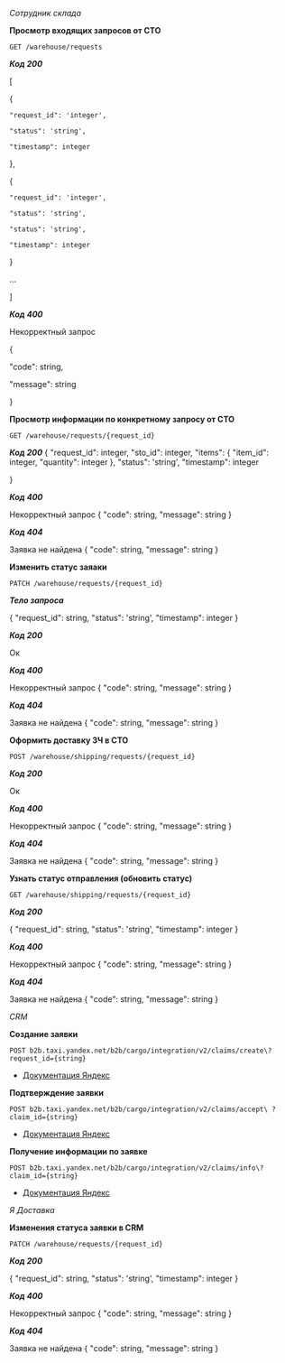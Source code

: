*Сотрудник склада*

**Просмотр входящих запросов от СТО**

`GET /warehouse/requests`

***Код 200***

[

  {

    "request_id": 'integer',

    "status": 'string',

    "timestamp": integer

  },

  {

    "request_id": 'integer',

    "status": 'string',

    "status": 'string',

    "timestamp": integer

  }

  ...

]

***Код 400***

Некорректный запрос

{

  "code": string,

  "message": string
  
}

**Просмотр информации по конкретному запросу от СТО**

`GET /warehouse/requests/{request_id}`

***Код 200***
{
  "request_id": integer,
  "sto_id": integer,
  "items": {
    "item_id": integer,
    "quantity": integer
  },
  "status": 'string',
  "timestamp": integer

}

***Код 400***

Некорректный запрос
{
  "code": string,
  "message": string
}

***Код 404***

Заявка не найдена
{
  "code": string,
  "message": string
}

**Изменить статус заяаки**

`PATCH /warehouse/requests/{request_id}`

***Тело запроса***

{
  "request_id": string,
  "status": 'string',
  "timestamp": integer
}

***Код 200***

Ок

***Код 400***

Некорректный запрос
{
  "code": string,
  "message": string
}

***Код 404***

Заявка не найдена
{
  "code": string,
  "message": string
}

**Оформить доставку ЗЧ в СТО**

`POST /warehouse/shipping/requests/{request_id}`

***Код 200***

Ок

***Код 400***

Некорректный запрос
{
  "code": string,
  "message": string
}

***Код 404***

Заявка не найдена
{
  "code": string,
  "message": string
}


**Узнать статус отправления (обновить статус)**

`GET /warehouse/shipping/requests/{request_id}`

***Код 200***

{
  "request_id": string,
  "status": 'string',
  "timestamp": integer
}


***Код 400***

Некорректный запрос
{
  "code": string,
  "message": string
}

***Код 404***

Заявка не найдена
{
  "code": string,
  "message": string
}

*CRM*

**Создание заявки**

`POST b2b.taxi.yandex.net/b2b/cargo/integration/v2/claims/create\?request_id={string}`

- [Документация Яндекс](https://github.com/dmatwe/projects/tree/main/ВКР_бизнес_аналитика/ВКР_бакалавриат)

**Подтверждение заявки**

`POST b2b.taxi.yandex.net/b2b/cargo/integration/v2/claims/accept\ ?claim_id={string}`

- [Документация Яндекс](https://github.com/dmatwe/projects/tree/main/ВКР_бизнес_аналитика/ВКР_бакалавриат)

**Получение информации по заявке**

`POST b2b.taxi.yandex.net/b2b/cargo/integration/v2/claims/info\?claim_id={string}`

- [Документация Яндекс](https://github.com/dmatwe/projects/tree/main/ВКР_бизнес_аналитика/ВКР_бакалавриат)



*Я Доставка*

**Изменения статуса заявки в CRM**

`PATCH /warehouse/requests/{request_id}`

***Код 200***

{
  "request_id": string,
  "status": 'string',
  "timestamp": integer
}


***Код 400***

Некорректный запрос
{
  "code": string,
  "message": string
}

***Код 404***

Заявка не найдена
{
  "code": string,
  "message": string
}
